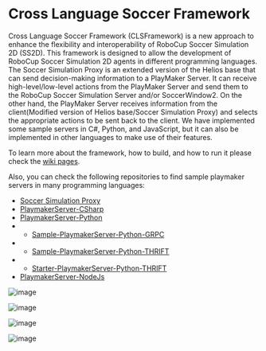 # Cross Language Soccer Framework

Cross Language Soccer Framework (CLSFramework) is a new approach to enhance the flexibility and interoperability of RoboCup Soccer Simulation 2D (SS2D). 
This framework is designed to allow the development of RoboCup Soccer Simulation 2D agents in different programming languages.
The Soccer Simulation Proxy is an extended version of the Helios base that can send decision-making information to a PlayMaker Server. It can receive high-level/low-level actions from the PlayMaker Server and send them to the RoboCup Soccer Simulation Server and/or SoccerWindow2.
On the other hand, the PlayMaker Server receives information from the client(Modified version of Helios base/Soccer Simulation Proxy) and selects the appropriate actions to be sent back to the client. We have implemented some sample servers in C\#, Python, and JavaScript, but it can also be implemented in other languages to make use of their features.

To learn more about the framework, how to build, and how to run it please check the [wiki pages](https://github.com/CLSFramework/cross-language-soccer-framework/wiki).

Also, you can check the following repositories to find sample playmaker servers in many programming languages:
- [Soccer Simulation Proxy](https://github.com/CLSFramework/soccer-simulation-proxy)
- [PlaymakerServer-CSharp](https://github.com/CLSFramework/playmaker-server-csharp)
- [PlaymakerServer-Python](https://github.com/CLSFramework/playmaker-server-python)
-  - [Sample-PlaymakerServer-Python-GRPC](https://github.com/CLSFramework/sample-playmaker-server-python-grpc)
-  - [Sample-PlaymakerServer-Python-THRIFT](https://github.com/CLSFramework/sample-playmaker-server-python-thrift)
-  - [Starter-PlaymakerServer-Python-THRIFT](https://github.com/CLSFramework/starter-playmaker-server-python-thrift)
- [PlaymakerServer-NodeJs](https://github.com/CLSFramework/playmaker-server-nodejs)


![image](https://github.com/user-attachments/assets/0c22d0e5-a1ad-4a43-8cba-a9fc70c6ed5b)

![image](https://github.com/Cross-Language-Soccer-Framework/cross-language-soccer-framework/assets/25696836/7b0b1d49-7001-479c-889f-46a96a8802c4)

![image](https://github.com/user-attachments/assets/b4484095-0913-4434-bf1f-35f11e8bf629)

![image](https://github.com/user-attachments/assets/bc1b9c86-f772-4df8-a420-438e363c59b5)
